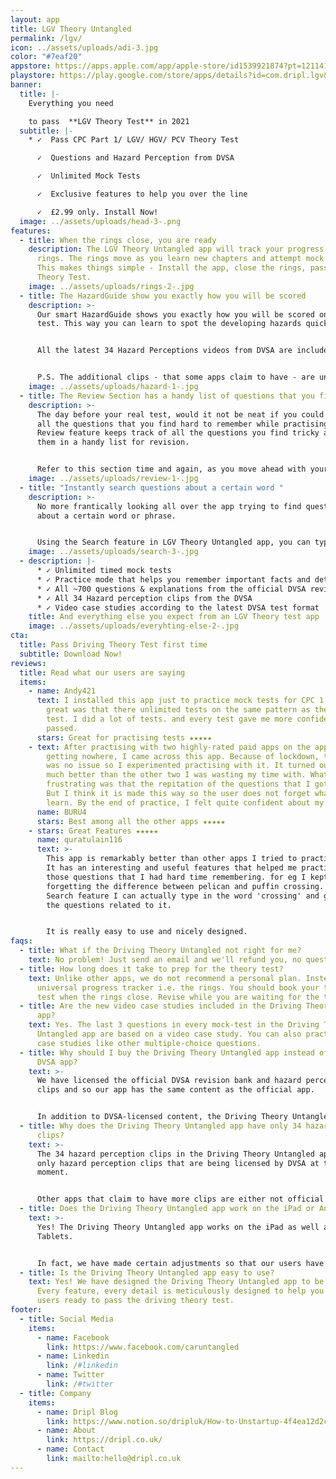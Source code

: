 ```yaml
---
layout: app
title: LGV Theory Untangled
permalink: /lgv/
icon: ../assets/uploads/adi-3.jpg
color: "#7eaf20"
appstore: https://apps.apple.com/app/apple-store/id1539921874?pt=121141503&ct=landing&mt=8
playstore: https://play.google.com/store/apps/details?id=com.dripl.lgv&referrer=utm_source%3Dgoogle%26utm_medium%3Dlanding
banner:
  title: |-
    Everything you need 

    to pass  **LGV Theory Test** in 2021
  subtitle: |-
    * ✓  Pass CPC Part 1/ LGV/ HGV/ PCV Theory Test

      ✓  Questions and Hazard Perception from DVSA

      ✓  Unlimited Mock Tests

      ✓  Exclusive features to help you over the line

      ✓  £2.99 only. Install Now!
  image: ../assets/uploads/head-3-.png
features:
  - title: When the rings close, you are ready
    description: The LGV Theory Untangled app will track your progress in form of
      rings. The rings move as you learn new chapters and attempt mock tests.
      This makes things simple - Install the app, close the rings, pass your LGV
      Theory Test.
    image: ../assets/uploads/rings-2-.jpg
  - title: The HazardGuide show you exactly how you will be scored
    description: >-
      Our smart HazardGuide shows you exactly how you will be scored on the real
      test. This way you can learn to spot the developing hazards quickly.


      All the latest 34 Hazard Perceptions videos from DVSA are included in the LGV Theory Untangled app.


      P.S. The additional clips - that some apps claim to have - are unofficial and often not up to date.
    image: ../assets/uploads/hazard-1-.jpg
  - title: The Review Section has a handy list of questions that you find tricky
    description: >-
      The day before your real test, would it not be neat if you could revise
      all the questions that you find hard to remember while practising? The
      Review feature keeps track of all the questions you find tricky and stores
      them in a handy list for revision.


      Refer to this section time and again, as you move ahead with your practice, to get the best results.
    image: ../assets/uploads/review-1-.jpg
  - title: "Instantly search questions about a certain word "
    description: >-
      No more frantically looking all over the app trying to find questions
      about a certain word or phrase.


      Using the Search feature in LGV Theory Untangled app, you can type a word and you will get a list of questions relevant to that term.
    image: ../assets/uploads/search-3-.jpg
  - description: |-
      * ✓ Unlimited timed mock tests
      * ✓ Practice mode that helps you remember important facts and details
      * ✓ All ~700 questions & explanations from the official DVSA revision bank
      * ✓ All 34 Hazard perception clips from the DVSA
      * ✓ Video case studies according to the latest DVSA test format
    title: And everything else you expect from an LGV Theory test app
    image: ../assets/uploads/everyhting-else-2-.jpg
cta:
  title: Pass Driving Theory Test first time
  subtitle: Download Now!
reviews:
  title: Read what our users are saying
  items:
    - name: Andy421
      text: I installed this app just to practice mock tests for CPC 1. What I found
        great was that there unlimited tests on the same pattern as the real
        test. I did a lot of tests. and every test gave me more confidence. I
        passed.
      stars: Great for practising tests ★★★★★
    - text: After practising with two highly-rated paid apps on the app store and
        getting nowhere, I came across this app. Because of lockdown, the time
        was no issue so I experimented practising with it. It turned out to be
        much better than the other two I was wasting my time with. What I a bit
        frustrating was that the repitation of the questions that I got wrong.
        But I think it is made this way so the user does not forget what they
        learn. By the end of practice, I felt quite confident about my test.
      name: BURU4
      stars: Best among all the other apps ★★★★★
    - stars: Great Features ★★★★★
      name: quratulain116
      text: >-
        This app is remarkably better than other apps I tried to practice with.
        It has an interesting and useful features that helped me practice only
        those questions that I had hard time remembering. for eg I kept
        forgetting the difference between pelican and puffin crossing. In the
        Search feature I can actually type in the word 'crossing' and get all
        the questions related to it.


        It is really easy to use and nicely designed.
faqs:
  - title: What if the Driving Theory Untangled not right for me?
    text: No problem! Just send an email and we'll refund you, no questions asked.
  - title: How long does it take to prep for the theory test?
    text: Unlike other apps, we do not recommend a personal plan. Instead, we have a
      universal progress tracker i.e. the rings. You should book your theory
      test when the rings close. Revise while you are waiting for the test.
  - title: Are the new video case studies included in the Driving Theory Untangled
      app?
    text: Yes. The last 3 questions in every mock-test in the Driving Theory
      Untangled app are based on a video case study. You can also practice video
      case studies like other multiple-choice questions.
  - title: Why should I buy the Driving Theory Untangled app instead of the official
      DVSA app?
    text: >-
      We have licensed the official DVSA revision bank and hazard perception
      clips and so our app has the same content as the official app.


      In addition to DVSA-licensed content, the Driving Theory Untangled app has exclusive features that are designed to help you over the line. For example - hazard guide, instant search, smart revision and a universal progress tracker.
  - title: Why does the Driving Theory Untangled app have only 34 hazard perception
      clips?
    text: >-
      The 34 hazard perception clips in the Driving Theory Untangled app are the
      only hazard perception clips that are being licensed by DVSA at the
      moment.


      Other apps that claim to have more clips are either not official or worse - old clips that are not compatible with the current hazard perception test requirements.
  - title: Does the Driving Theory Untangled app work on the iPad or Android Tablets?
    text: >-
      Yes! The Driving Theory Untangled app works on the iPad as well as Android
      Tablets.


      In fact, we have made certain adjustments so that our users have a pleasant experience with a larger screen.
  - title: Is the Driving Theory Untangled app easy to use?
    text: Yes! We have designed the Driving Theory Untangled app to be easy to use.
      Every feature, every detail is meticulously designed to help you get our
      users ready to pass the driving theory test.
footer:
  - title: Social Media
    items:
      - name: Facebook
        link: https://www.facebook.com/caruntangled
      - name: Linkedin
        link: /#linkedin
      - name: Twitter
        link: /#twitter
  - title: Company
    items:
      - name: Dripl Blog
        link: https://www.notion.so/dripluk/How-to-Unstartup-4f4ea12d2c8b4e97be3fce5667a08d17
      - name: About
        link: https://dripl.co.uk/
      - name: Contact
        link: mailto:hello@dripl.co.uk
---
```

